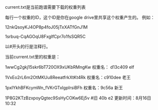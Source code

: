 
current.txt是当前跑谱需要下载的权重列表

每行一个权重的ID，这个ID是你在google drive里共享这个权重产生的。
例如：

12nkQsoyKJ4OP8p4foJ05jTxXATfGnJ1M

1srbuq-CqAGOqU8FxgIfCpr7o1fsSQR5C

以#开头的行是注释行。

当前current.txt里的权重是：


1wwCg2gkj15skr6bT720OX9xUKbRMngKw      权重名： d13c409  elf

1VxEo2rL6m2OtMKUu8ReeatfrkXtKt4Rk      权重名：c910dee  老王

1pxIYkhBFKcymWn_fVKrGTxIgpIrsiBFh      权重名：9c56a 新王

1P8G2KTzBzxpoyQgtec9SsHyCOKw6Ej5v      #旧 40b e2
更新时间：8月16日10:32
